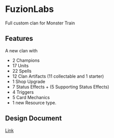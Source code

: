 # FuzionLabs
Full custom clan for Monster Train

## Features
A new clan with

* 2 Champions
* 17 Units
* 22 Spells
* 12 Clan Artifacts (11 collectable and 1 starter)
* 1 Shop Upgrade
* 7 Status Effects + (5 Supporting Status Effects)
* 4 Triggers
* 5 Card Mechanics
* 1 new Resource type.

## Design Document
[Link](http://tinyurl.com/fuzion-labs)
